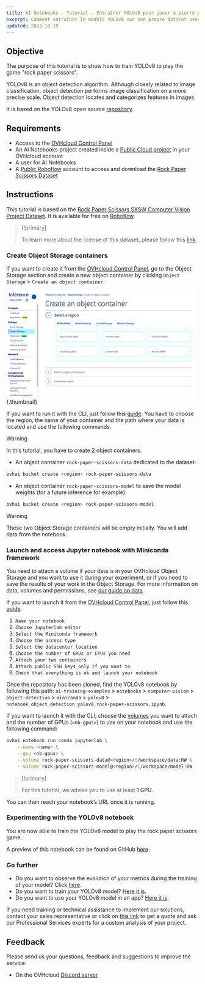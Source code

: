 ```yaml
---
title: AI Notebooks - Tutoriel - Entraîner YOLOv8 pour jouer à pierre papier ciseaux (EN)
excerpt: Comment entraîner le modèle YOLOv8 sur son propre dataset avec AI Notebooks
updated: 2023-10-19
---
```


## Objective

The purpose of this tutorial is to show how to train YOLOv8 to play the game "rock paper scissors".

YOLOv8 is an object detection algorithm. Although closely related to image classification, object detection performs image classification on a more precise scale. Object detection locates and categorizes features in images.

It is based on the YOLOv8 open source [repository](https://github.com/ultralytics/ultralytics).

## Requirements

- Access to the [OVHcloud Control Panel](https://ca.ovh.com/auth/?action=gotomanager&from=https://www.ovh.com/ca/fr/&ovhSubsidiary=qc)
- An AI Notebooks project created inside a [Public Cloud project](https://www.ovhcloud.com/fr-ca/public-cloud/) in your OVHcloud account
- A user for AI Notebooks
- A [Public Roboflow](https://public.roboflow.com/) account to access and download the [Rock Paper Scissors Dataset](https://universe.roboflow.com/roboflow-58fyf/rock-paper-scissors-sxsw)

## Instructions

This tutorial is based on the [Rock Paper Scissors SXSW Computer Vision Project Dataset](https://universe.roboflow.com/roboflow-58fyf/rock-paper-scissors-sxsw). It is available for free on [Roboflow](https://public.roboflow.com/).

> [!primary]
>
> To learn more about the license of this dataset, please follow this [link](https://creativecommons.org/publicdomain/zero/1.0/).
>

### Create Object Storage containers

If you want to create it from the [OVHcloud Control Panel](https://ca.ovh.com/auth/?action=gotomanager&from=https://www.ovh.com/ca/fr/&ovhSubsidiary=qc), go to the Object Storage section and create a new object container by clicking `Object Storage` > `Create an object container`.

![image](images/new-object-container.png){.thumbnail}

If you want to run it with the CLI, just follow this [guide](/pages/public_cloud/ai_machine_learning/cli_17_how_to_cli_data_notebooks). You have to choose the region, the name of your container and the path where your data is located and use the following commands.

> [!warning]
>
> In this tutorial, you have to create 2 object containers.
>

- An object container `rock-paper-scissors-data` dedicated to the dataset:

```bash
ovhai bucket create <region> rock-paper-scissors-data
```

- An object container `rock-paper-scissors-model` to save the model weights (for a future inference for example):

```bash
ovhai bucket create <region> rock-paper-scissors-model
```

> [!warning]
>
> These two Object Storage containers will be empty initially. You will add data from the notebook.
>

### Launch and access Jupyter notebook with Miniconda framework

You need to attach a volume if your data is in your OVHcloud Object Storage and you want to use it during your experiment, or if you need to save the results of your work in the Object Storage. For more information on data, volumes and permissions, see [our guide on data](/pages/public_cloud/ai_machine_learning/cli_17_how_to_cli_data_notebooks).

If you want to launch it from the [OVHcloud Control Panel](https://ca.ovh.com/auth/?action=gotomanager&from=https://www.ovh.com/ca/fr/&ovhSubsidiary=qc), just follow this [guide](/pages/public_cloud/ai_machine_learning/notebook_guide_introduction_definition).

1. `Name your notebook`
2. `Choose Jupyterlab editor`
3. `Select the Miniconda framework`
4. `Choose the access type`
5. `Select the datacenter location`
6. `Choose the number of GPUs or CPUs you need`
7. `Attach your two containers`
8. `Attach public SSH keys only if you want to`
9. `Check that everything is ok and launch your notebook`

Once the repository has been cloned, find the YOLOv8 notebook by following this path: `ai-training-examples` > `notebooks` > `computer-vision` > `object-detection` > `miniconda` > `yolov8` > `notebook_object_detection_yolov8_rock-paper-scissors.ipynb`.

If you want to launch it with the CLI, choose the [volumes](/pages/public_cloud/ai_machine_learning/cli_17_how_to_cli_data_notebooks) you want to attach and the number of GPUs (`<nb-gpus>`) to use on your notebook and use the following command:

```bash
ovhai notebook run conda jupyterlab \
	--name <name> \
	--gpu <nb-gpus> \
	--volume rock-paper-scissors-data@<region>/:/workspace/data:RW \
	--volume rock-paper-scissors-model@<region>/:/workspace/model:RW
```

> [!primary]
>
> For this tutorial, we advise you to use at least **1 GPU**.
>

You can then reach your notebook’s URL once it is running.

### Experimenting with the YOLOv8 notebook

You are now able to train the YOLOv8 model to play the rock paper scissors game.

A preview of this notebook can be found on GitHub [here](https://github.com/ovh/ai-training-examples/blob/main/notebooks/computer-vision/object-detection/miniconda/yolov8/notebook_object_detection_yolov8_rock-paper-scissors.ipynb).

### Go further

- Do you want to observe the evolution of your metrics during the training of your model? Click [here](/pages/public_cloud/ai_machine_learning/notebook_tuto_03_weight_biases).
- Do you want to train your YOLOv8 model? [Here it is](/pages/public_cloud/ai_machine_learning/training_tuto_09_train_rock-paper-scissors).
- Do you want to use your YOLOv8 model in an app? [Here it is](/pages/public_cloud/ai_machine_learning/deploy_tuto_15_rock_paper_scissors).

If you need training or technical assistance to implement our solutions, contact your sales representative or click on [this link](https://www.ovhcloud.com/fr-ca/professional-services/) to get a quote and ask our Professional Services experts for a custom analysis of your project.

## Feedback

Please send us your questions, feedback and suggestions to improve the service:

- On the OVHcloud [Discord server](https://discord.gg/ovhcloud)
